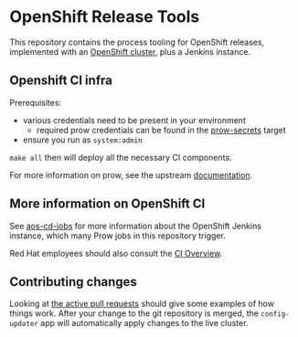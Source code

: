 # OpenShift Release Tools

This repository contains the process tooling for OpenShift releases, implemented
with an [OpenShift cluster](https://api.ci.openshift.org/console/), plus a
Jenkins instance.

## Openshift CI infra

Prerequisites:
* various credentials need to be present in your environment
  - required prow credentials can be found in the [prow-secrets](https://github.com/openshift/release/blob/17fb58ec3c10a407f8b895b5fdba6a0796bc2677/Makefile#L42-L55) target
* ensure you run as `system:admin`

`make all` then will deploy all the necessary CI components.

For more information on prow, see the upstream [documentation](https://github.com/kubernetes/test-infra/tree/master/prow#prow).

## More information on OpenShift CI

See [aos-cd-jobs](https://github.com/openshift/aos-cd-jobs/) for more
information about the OpenShift Jenkins instance, which many Prow
jobs in this repository trigger.

Red Hat employees should also consult the [CI Overview](https://mojo.redhat.com/docs/DOC-1165629).

## Contributing changes

Looking at [the active pull requests](https://github.com/openshift/release/pulls) should
give some examples of how things work.  After your change to the git repository is merged, the
`config-updater` app will automatically apply changes to the live cluster.

